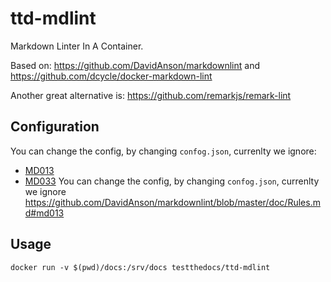 # ttd-mdlint

Markdown Linter In A Container.


Based on: https://github.com/DavidAnson/markdownlint and https://github.com/dcycle/docker-markdown-lint

Another great alternative is: https://github.com/remarkjs/remark-lint

## Configuration

You can change the config, by changing `confog.json`, currenlty we ignore:

- [MD013](https://github.com/DavidAnson/markdownlint/blob/master/doc/Rules.md#md013)
- [MD033](https://github.com/DavidAnson/markdownlint/blob/master/doc/Rules.md#md033)
You can change the config, by changing `confog.json`, currenlty we ignore https://github.com/DavidAnson/markdownlint/blob/master/doc/Rules.md#md013

## Usage

``` console
docker run -v $(pwd)/docs:/srv/docs testthedocs/ttd-mdlint
````
